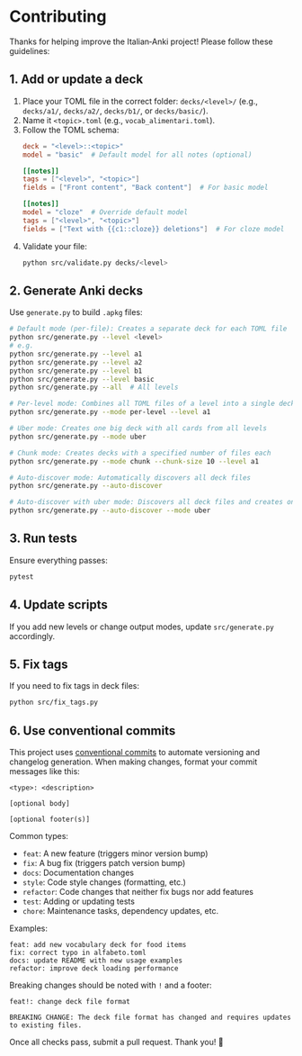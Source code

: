 # Contributing

Thanks for helping improve the Italian‑Anki project! Please follow these guidelines:

## 1. Add or update a deck

1. Place your TOML file in the correct folder: `decks/<level>/` (e.g., `decks/a1/`, `decks/a2/`, `decks/b1/`, or `decks/basic/`).
2. Name it `<topic>.toml` (e.g., `vocab_alimentari.toml`).
3. Follow the TOML schema:
   ```toml
   deck = "<level>::<topic>"
   model = "basic"  # Default model for all notes (optional)

   [[notes]]
   tags = ["<level>", "<topic>"]
   fields = ["Front content", "Back content"]  # For basic model

   [[notes]]
   model = "cloze"  # Override default model
   tags = ["<level>", "<topic>"]
   fields = ["Text with {{c1::cloze}} deletions"]  # For cloze model
   ```
4. Validate your file:
   ```bash
   python src/validate.py decks/<level>
   ```

## 2. Generate Anki decks

Use `generate.py` to build `.apkg` files:
```bash
# Default mode (per-file): Creates a separate deck for each TOML file
python src/generate.py --level <level>
# e.g.
python src/generate.py --level a1
python src/generate.py --level a2
python src/generate.py --level b1
python src/generate.py --level basic
python src/generate.py --all  # All levels

# Per-level mode: Combines all TOML files of a level into a single deck
python src/generate.py --mode per-level --level a1

# Uber mode: Creates one big deck with all cards from all levels
python src/generate.py --mode uber

# Chunk mode: Creates decks with a specified number of files each
python src/generate.py --mode chunk --chunk-size 10 --level a1

# Auto-discover mode: Automatically discovers all deck files
python src/generate.py --auto-discover

# Auto-discover with uber mode: Discovers all deck files and creates one big deck
python src/generate.py --auto-discover --mode uber
```

## 3. Run tests

Ensure everything passes:
```bash
pytest
```

## 4. Update scripts

If you add new levels or change output modes, update `src/generate.py` accordingly.

## 5. Fix tags

If you need to fix tags in deck files:
```bash
python src/fix_tags.py
```

## 6. Use conventional commits

This project uses [conventional commits](https://www.conventionalcommits.org/) to automate versioning and changelog generation. When making changes, format your commit messages like this:

```
<type>: <description>

[optional body]

[optional footer(s)]
```

Common types:
- `feat`: A new feature (triggers minor version bump)
- `fix`: A bug fix (triggers patch version bump)
- `docs`: Documentation changes
- `style`: Code style changes (formatting, etc.)
- `refactor`: Code changes that neither fix bugs nor add features
- `test`: Adding or updating tests
- `chore`: Maintenance tasks, dependency updates, etc.

Examples:
```
feat: add new vocabulary deck for food items
fix: correct typo in alfabeto.toml
docs: update README with new usage examples
refactor: improve deck loading performance
```

Breaking changes should be noted with `!` and a footer:
```
feat!: change deck file format

BREAKING CHANGE: The deck file format has changed and requires updates to existing files.
```

Once all checks pass, submit a pull request. Thank you! 🎉
